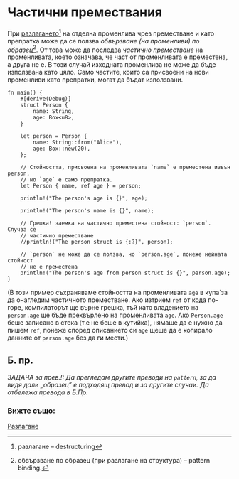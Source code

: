 # Частични премествания

При [разлагането][destructuring][^destructuring] на отделна променлива чрез
преместване и като препратка може да се ползва _обвързване (на променливи) по
образец_[^pattern_binding]. От това може да последва _частично преместване_ на
променливата, което означава, че част от променливата е преместена, а друга не
е. В този случай изходната променлива не може да бъде използвана като цяло.
Само частите, които са присвоени на нови променливи като препратки, могат да
бъдат използвани. 

```rust,editable
fn main() {
    #[derive(Debug)]
    struct Person {
        name: String,
        age: Box<u8>,
    }

    let person = Person {
        name: String::from("Alice"),
        age: Box::new(20),
    };

    // Стойността, присвоена на променливата `name` е преместена извън person,
    // но `age` е само препратка.
    let Person { name, ref age } = person;

    println!("The person's age is {}", age);

    println!("The person's name is {}", name);

    // Грешка! заемка на частично преместена стойност: `person`. Случва се
    // частично преместване
    //println!("The person struct is {:?}", person);

    // `person` не може да се ползва, но `person.age`, понеже нейната стойност
    // не е преместена
    println!("The person's age from person struct is {}", person.age);
}

```
(В този пример съхраняваме стойността на променливата `age` в купа̀ за да
онагледим частичното преместване. Ако изтрием `ref` от кода по-горе,
компилаторът ще върне грешка, тъй като владението на `person.age` ще бъде
прехвърлено на променливата `age`. Ако `Person.age` беше записано в стека (т.е
не беше в кутийка), нямаше да е нужно да пишем `ref`, понеже според описанието
си `age` щеше да е копирало данните от `person.age` без да ги мести.)

## Б. пр.

[^destructuring]: разлагане – destructuring

[^pattern_binding]: обвързване по образец (при разлагане на структура) – pattern binding.

_ЗАДАЧА за прев.!: Да прегледам другите преводи на `pattern`,  за да видя дали „образец”
е подходящ превод и за другите случаи. Да отбележа превода в Б.Пр._

### Вижте също:
[Разлагане][destructuring]

[destructuring]: ../../flow_control/match/destructuring.md
